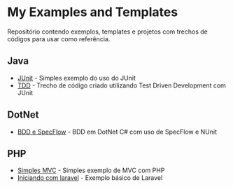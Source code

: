 # My Examples and Templates

Repositório contendo exemplos, templates e projetos com trechos de códigos para usar como referência.

## Java
* [JUnit](https://github.com/pablokintopp/Examples/tree/master/java/JUnitExample) - Simples exemplo do uso do JUnit
* [TDD](https://github.com/pablokintopp/Examples/tree/master/java/TDD) - Trecho de código criado utilizando Test Driven Development com JUnit

## DotNet
* [BDD e SpecFlow](https://github.com/pablokintopp/Examples/tree/master/DotNet/BDD%20with%20SpecFlow/BDDBasketDemo) - BDD em DotNet C# com uso de SpecFlow e NUnit

## PHP
* [Simples MVC](https://github.com/pablokintopp/Examples/tree/master/PHP/BasicExampleMVC) - Simples exemplo de MVC com PHP
* [Iniciando com laravel](https://github.com/pablokintopp/Examples/tree/master/PHP/Iniciando_com_Laravel) - Exemplo básico de Laravel